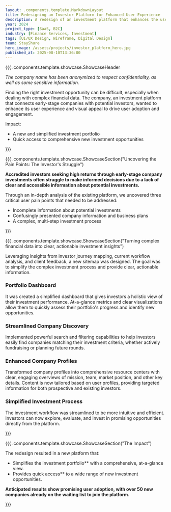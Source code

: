 ```yaml
---
layout: .components.template.MarkdownLayout
title: Redesigning an Investor Platform for Enhanced User Experience
description: A redesign of an investment platform that enhances the user experience
year: 2024
project_type: [SaaS, B2C]
industry: [Finance Services, Investment]
tags: [UI/UX Design, Wireframe, Digital Design]
team: StayShure
hero_image: /assets/projects/investor_platform_hero.jpg
published_at: 2025-08-10T13:36:00
---
```


{{{ .components.template.showcase.ShowcaseHeader

*The company name has been anonymized to respect confidentiality, as well as some sensitive information.*

Finding the right investment opportunity can be difficult, especially when dealing with complex financial data. The company, an investment platform that connects early-stage companies with potential investors, wanted to enhance its user experience and visual appeal to drive user adoption and engagement.

Impact:

- A new and simplified investment portfolio
- Quick access to comprehensive new investment opportunities

}}}

{{{ .components.template.showcase.ShowcaseSection("Uncovering the Pain Points: The Investor's Struggle")

**Accredited investors seeking high returns through early-stage company investments often struggle to make informed decisions due to a lack of clear and accessible information about potential investments.** 

Through an in-depth analysis of the existing platform, we uncovered three critical user pain points that needed to be addressed:

- Incomplete information about potential investments
- Confusingly presented company information and business plans
- A complex, multi-step investment process

}}}

{{{ .components.template.showcase.ShowcaseSection("Turning complex financial data into clear, actionable investment insights")

Leveraging insights from investor journey mapping, current workflow analysis, and client feedback, a new sitemap was designed. The goal was to simplify the complex investment process and provide clear, actionable information.

### Portfolio Dashboard

It was created a simplified dashboard that gives investors a holistic view of their investment performance. At-a-glance metrics and clear visualizations allow them to quickly assess their portfolio's progress and identify new opportunities.

### Streamlined Company Discovery

Implemented powerful search and filtering capabilities to help investors easily find companies matching their investment criteria, whether actively fundraising or planning future rounds.

### Enhanced Company Profiles

Transformed company profiles into comprehensive resource centers with clear, engaging overviews of mission, team, market position, and other key details. Content is now tailored based on user profiles, providing targeted information for both prospective and existing investors.

### Simplified Investment Process

The investment workflow was streamlined to be more intuitive and efficient. Investors can now explore, evaluate, and invest in promising opportunities directly from the platform.

}}}

{{{ .components.template.showcase.ShowcaseSection("The Impact")

The redesign resulted in a new platform that:

- Simplifies the investment portfolio** with a comprehensive, at-a-glance view.
- Provides quick access** to a wide range of new investment opportunities.

**Anticipated results show promising user adoption, with over 50 new companies already on the waiting list to join the platform.**

}}}

